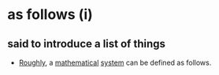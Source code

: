 # as follows (i)

## said to introduce a list of things

- [Roughly](../r/roughly-adv.md#approximately-đại-khái-khoảng), a [mathematical](../m/mathematical-adj.md#connected-with-or-involving-mathematics) [system](../s/system-n.md#an-organized-set-of-ideas-or-theories-or-a-particular-way-of-doing-something-hệ-thống) can be defined as follows.